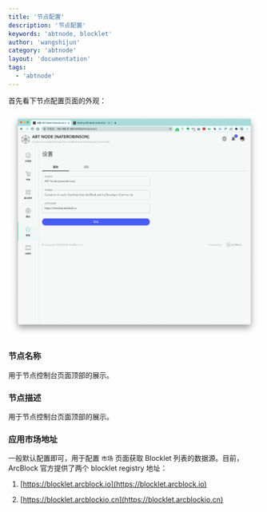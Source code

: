 ```yaml
---
title: '节点配置'
description: '节点配置'
keywords: 'abtnode, blocklet'
author: 'wangshijun'
category: 'abtnode'
layout: 'documentation'
tags:
  - 'abtnode'
---
```


首先看下节点配置页面的外观：

![](./images/node-settings-1-zh.png)

### 节点名称

用于节点控制台页面顶部的展示。

### 节点描述

用于节点控制台页面顶部的展示。

### 应用市场地址

一般默认配置即可，用于配置 `市场` 页面获取 Blocklet 列表的数据源。目前，ArcBlock 官方提供了两个 blocklet registry 地址：

1. [https://blocklet.arcblock.io](https://blocklet.arcblock.io)

2. [https://blocklet.arcblockio.cn](https://blocklet.arcblockio.cn)
